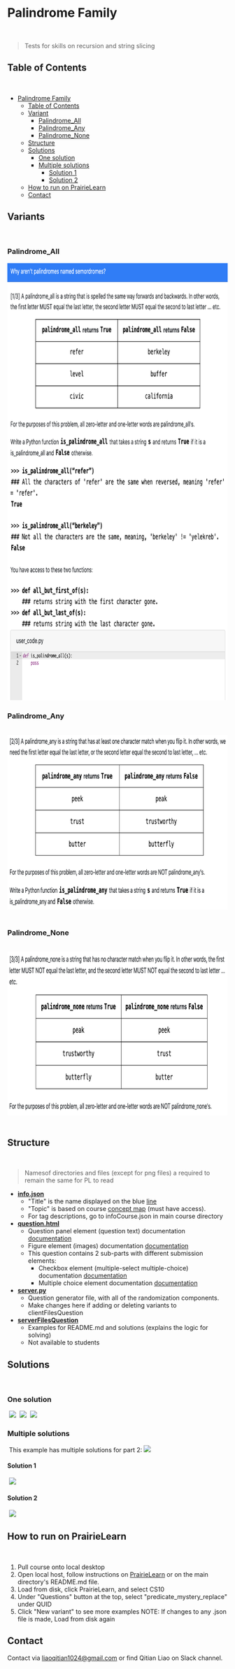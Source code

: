 # Palindrome Family
​
> Tests for skills on recursion and string slicing 
​
## Table of Contents
​
- [Palindrome Family](#Palindrome-Family)
  - [Table of Contents](#table-of-contents)
  - [Variant](#examples)
    - [Palindrome_All](#Palindrome_All)
    - [Palindrome_Any](#Palindrome_Any)
    - [Palindrome_None](#Palindrome_None)
  - [Structure](#structure)
  - [Solutions](#solutions)
    - [One solution](#one-solution)
    - [Multiple solutions](#multiple-solutions)
      - [Solution 1](#solution-1)
      - [Solution 2](#solution-2)
  - [How to run on PrairieLearn](#how-to-run-on-prairielearn)
  - [Contact](#Contact)
​
## Variants
​
### Palindrome_All

​<img src="serverFilesQuestion/palindromeAll.png"
width="800" height="1000"/>
### Palindrome_Any
​
<img src="serverFilesQuestion/palindromeAny.png"
width="800" height="400"/>
​
### Palindrome_None
​
<img src="serverFilesQuestion/palindromeNone.png"
width="800" height="375"/>
​
## Structure
​
> Namesof directories and files (except for png files) a required to remain the same for PL to read
​
- [**info.json**](info.json)
  - "Title" is the name displayed on the blue [line](#part-1)
  - "Topic" is based on course [concept map](https://docs.google.com/document/d/1B4QBVE2CvoQNXok986j8sVsMYb9662Nd8bFI9nIIj4g/edit) (must have access).
  - For tag descriptions, go to infoCourse.json in main course directory
​
- [**question.html**](question.html)
  - Question panel element (question text) documentation [documentation](https://prairielearn.readthedocs.io/en/latest/elements/#pl-question-panel-element)
  - Figure element (images) documentation [documentation](https://prairielearn.readthedocs.io/en/latest/elements/#pl-figure-element)
  - This question contains 2 sub-parts with different submission elements:
    - Checkbox element (multiple-select multiple-choice) documentation [documentation](https://prairielearn.readthedocs.io/en/latest/elements/#pl-checkbox-element)
    - Multiple choice element documentation [documentation](https://prairielearn.readthedocs.io/en/latest/elements/#pl-multiple-choice-element)
​
- [**server.py**](server.py)
  - Question generator file, with all of the randomization components.
  - Make changes here if adding or deleting variants to clientFilesQuestion
​
- [**serverFilesQuestion**](serverFilesQuestion)
  - Examples for README.md and solutions (explains the logic for solving)
  - Not available to students
  
## Solutions
​
### One solution
​
<img src="clientFilesQuestion/replace3.png"
/>
​
<img src="serverFilesQuestion/solution1.png"
/>
​
<img src="clientFilesQuestion/notA_or_false.png"
/>
​
### Multiple solutions
​
This example has multiple solutions for part 2:
​
<img src="clientFilesQuestion/replace6.png"
/>
​
#### Solution 1
​
<img src="clientFilesQuestion/notA_or_notB.png"
/>
​
#### Solution 2
​
<img src="clientFilesQuestion/not_AandB.png"
/>
​
## How to run on PrairieLearn
​
1. Pull course onto local desktop
2. Open local host, follow instructions on [PrairieLearn](https://prairielearn.readthedocs.io/en/latest/installing/) or on the main directory's README.md file.
3. Load from disk, click PrairieLearn, and select CS10
4. Under "Questions" button at the top, select "predicate_mystery_replace" under QUID
5. Click "New variant" to see more examples
NOTE: If changes to any .json file is made, Load from disk again
​
## Contact

Contact via liaoqitian1024@gmail.com or find Qitian Liao on Slack channel. 
